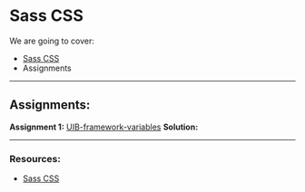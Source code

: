 # Sass CSS

We are going to cover:

- [Sass CSS](https://blogs.crtil.com/sass-css-userIneterface)
- Assignments

---

## Assignments:

**Assignment 1:** [UIB-framework-variables](https://classroom.github.com/a/tWMEN9Ju)
**Solution:** []()

---

### Resources:

- [Sass CSS](https://blogs.crtil.com/sass-css-userIneterface)

